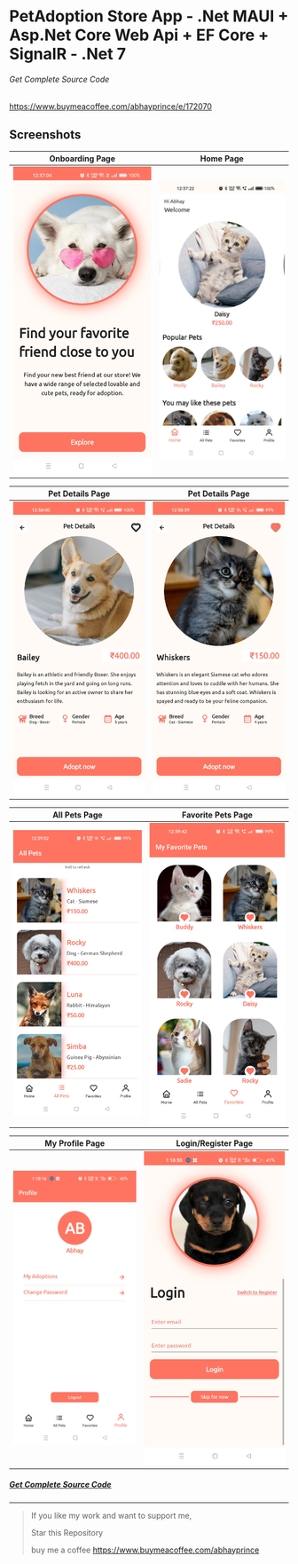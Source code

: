# PetAdoption Store App - .Net MAUI + Asp.Net Core Web Api + EF Core + SignalR - .Net 7

###### Get Complete Source Code
https://www.buymeacoffee.com/abhayprince/e/172070 

## Screenshots

Onboarding Page                       | Home Page
:-----------------------------: | :--------------------------:
![Onboarding](https://raw.githubusercontent.com/Abhayprince/PetAdoptionMAUI/master/Screenshots/1.jpg) | ![Home](https://raw.githubusercontent.com/Abhayprince/PetAdoptionMAUI/master/Screenshots/2.jpg) 

Pet Details Page                       | Pet Details Page
:-----------------------------: | :--------------------------:
![PetDetails](https://raw.githubusercontent.com/Abhayprince/PetAdoptionMAUI/master/Screenshots/3.jpg) | ![PetDetails](https://raw.githubusercontent.com/Abhayprince/PetAdoptionMAUI/master/Screenshots/4.jpg) 

All Pets Page                       | Favorite Pets Page
:-----------------------------: | :--------------------------:
![AllPets](https://raw.githubusercontent.com/Abhayprince/PetAdoptionMAUI/master/Screenshots/5.jpg) | ![FavoritesPage](https://raw.githubusercontent.com/Abhayprince/PetAdoptionMAUI/master/Screenshots/6.jpg) 

My Profile Page                       | Login/Register Page
:-----------------------------: | :--------------------------:
![MyProfile](https://raw.githubusercontent.com/Abhayprince/PetAdoptionMAUI/master/Screenshots/7.jpg) | ![LoginRegister](https://raw.githubusercontent.com/Abhayprince/PetAdoptionMAUI/master/Screenshots/8.jpg) 

##### [Get Complete Source Code](https://www.buymeacoffee.com/abhayprince/e/172070)

-------------------------------

> If you like my work and want to support me, 
> 
> Star this Repository
> 
> buy me a coffee https://www.buymeacoffee.com/abhayprince
